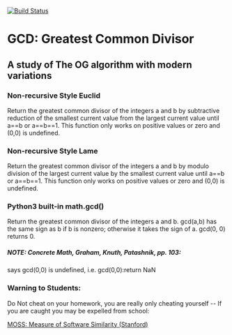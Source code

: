 [![Build Status](https://travis-ci.org/Sonophoto/PythonNotes.svg?branch=master)](https://travis-ci.org/Sonophoto/PythonNotes)

# GCD: Greatest Common Divisor

## A study of The OG algorithm with modern variations

### Non-recursive Style Euclid
Return the greatest common divisor of the integers a and b by subtractive reduction of the smallest current value from the largest current value until a==b or a==b==1. This function only works on positive values or zero and (0,0) is undefined.

### Non-recursive Style Lame
Return the greatest common divisor of the integers a and b by modulo division of the largest current value by the smallest current value until a==b or a==b==1. This function only works on positive values or zero and (0,0) is undefined.

### Python3 built-in math.gcd()
Return the greatest common divisor of the integers a and b.
gcd(a,b) has the same sign as b if b is nonzero;
otherwise it takes the sign of a.
gcd(0, 0) returns 0.

##### NOTE: Concrete Math, Graham, Knuth, Patashnik, pp. 103:
says gcd(0,0) is undefined, i.e. gcd(0,0):return NaN

### Warning to Students:

Do Not cheat on your homework, you are really only cheating yourself -- If you are caught you may be expelled from school:

[MOSS: Measure of Software Similarity (Stanford)](http://theory.stanford.edu/~aiken/moss/)


